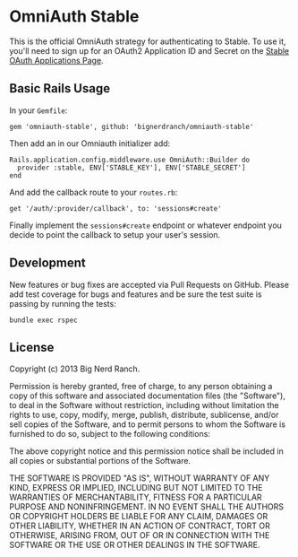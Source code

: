 # OmniAuth Stable

This is the official OmniAuth strategy for authenticating to Stable. To
use it, you'll need to sign up for an OAuth2 Application ID and Secret
on the [Stable OAuth Applications Page](https://stable.bignerdranch.com/oauth/applications).

## Basic Rails Usage

In your `Gemfile`:

    gem 'omniauth-stable', github: 'bignerdranch/omniauth-stable'

Then add an in our Omniauth initializer add:

    Rails.application.config.middleware.use OmniAuth::Builder do
      provider :stable, ENV['STABLE_KEY'], ENV['STABLE_SECRET']
    end

And add the callback route to your `routes.rb`:

    get '/auth/:provider/callback', to: 'sessions#create'


Finally implement the `sessions#create` endpoint or whatever endpoint you decide to point the callback to setup your user's session.


## Development

New features or bug fixes are accepted via Pull Requests on GitHub. Please add test coverage for bugs and features and be sure the test suite is passing by running the tests:

    bundle exec rspec


## License

Copyright (c) 2013 Big Nerd Ranch.

Permission is hereby granted, free of charge, to any person obtaining a copy of this software and associated documentation files (the "Software"), to deal in the Software without restriction, including without limitation the rights to use, copy, modify, merge, publish, distribute, sublicense, and/or sell copies of the Software, and to permit persons to whom the Software is furnished to do so, subject to the following conditions:

The above copyright notice and this permission notice shall be included in all copies or substantial portions of the Software.

THE SOFTWARE IS PROVIDED "AS IS", WITHOUT WARRANTY OF ANY KIND, EXPRESS OR IMPLIED, INCLUDING BUT NOT LIMITED TO THE WARRANTIES OF MERCHANTABILITY, FITNESS FOR A PARTICULAR PURPOSE AND NONINFRINGEMENT. IN NO EVENT SHALL THE AUTHORS OR COPYRIGHT HOLDERS BE LIABLE FOR ANY CLAIM, DAMAGES OR OTHER LIABILITY, WHETHER IN AN ACTION OF CONTRACT, TORT OR OTHERWISE, ARISING FROM, OUT OF OR IN CONNECTION WITH THE SOFTWARE OR THE USE OR OTHER DEALINGS IN THE SOFTWARE.
